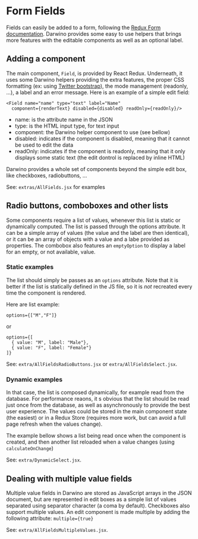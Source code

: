 # Form Fields

Fields can easily be added to a form, following the [Redux Form documentation](https://redux-form.com/7.2.0/docs/api/). Darwino provides some easy to use helpers that brings more features with the editable components as well as an optional label.

## Adding a component
The main component, `Field`, is provided by React Redux. Underneath, it uses some Darwino helpers providing the extra features, the proper CSS formatting (ex: using [Twitter bootstrap](http://getbootstrap.com/docs/3.3/)), the mode management (readonly, ...), a label and an error message.
Here is an example of a simple edit field:

    <Field name="name" type="text" label="Name" 
      component={renderText} disabled={disabled} readOnly={readOnly}/>

- name: is the attribute name in the JSON
- type: is the HTML input type, for text input
- component: the Darwino helper component to use (see bellow)
- disabled: indicates if the component is disabled, meaning that it cannot be used to edit the data
- readOnly: indicates if the component is readonly, meaning that it only displays some static text (the edit dontrol is replaced by inline HTML)

Darwino provides a whole set of components beyond the simple edit box, like checkboxes, radiobuttons, ...

See: `extras/AllFields.jsx` for examples

## Radio buttons, comboboxes and other lists
Some components require a list of values, whenever this list is static or dynamically computed. The list is passed through the options attribute. It can be a simple array of values (the value and the label are then identical), or it can be an array of objects with a value and a labe provided as properties.
The combobox also features an `emptyOption` to display a label for an empty, or not available, value.

### Static examples
The list should simply be passes as an `options` attribute.
Note that it is better if the list is statically defined in the JS file, so it is *not* recreated every time the component is rendered.

Here are list example:

    options={["M","F"]}
or

    options={[
      { value: "M", label: "Male"},
      { value: "F", label: "Female"}
    ]}

See: `extra/AllFieldsRadioButtons.jsx` or `extra/AllFieldsSelect.jsx`.

### Dynamic examples
In that case, the list is composed dynamically, for example read from the database. For performance reaons, it s obvious that the list should be read just once from the database, as well as asynchronously to provide the best user experience. The values could be stored in the main component state (the easiest) or in a Redux Store (requires more work, but can avoid a full page refresh when the values change).

The example bellow shows a list being read once when the component is created, and then another list reloaded when a value changes (using `calculateOnChange`)

See: `extra/DynamicSelect.jsx`.

## Dealing with multiple value fields
Multiple value fields in Darwino are stored as JavaScript arrays in the JSON document, but are represented in edit boxes as a simple list of values separated using separator character (a coma by default). Checkboxes also support multiple values.
An edit component is made multiple by adding the following attribute: `multiple={true}`

See: `extra/AllFieldsMultipleValues.jsx`.


